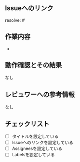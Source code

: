 ## Issueへのリンク
<!-- https://docs.github.com/ja/issues/tracking-your-work-with-issues/creating-issues/linking-a-pull-request-to-an-issue#manually-linking-a-pull-request-to-an-issue -->
<!-- resolve: #Issue番号 -->
resolve: #

## 作業内容
- 

## 動作確認とその結果
<!-- 動作確認の必要があれば実施して記載 -->
なし

## レビュワーへの参考情報
<!-- 実装上の懸念点や注意点などがもしあれば記載 -->
なし

## チェックリスト
- [ ] タイトルを設定している
- [ ] Issueへのリンクを設定している
- [ ] Assigneesを設定している
- [ ] Labelsを設定している

<!-- Create pull requestを押す前にPreviewを確認すること -->

